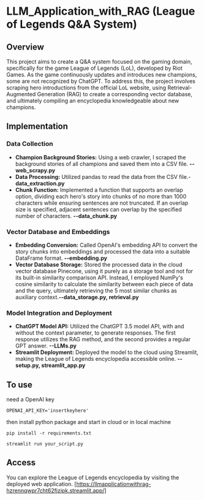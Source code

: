 # LLM_Application_with_RAG (League of Legends Q&A System)


## Overview

This project aims to create a Q&A system focused on the gaming domain, specifically for the game League of Legends (LoL), developed by Riot Games. As the game continuously updates and introduces new champions, some are not recognized by ChatGPT. To address this, the project involves scraping hero introductions from the official LoL website, using Retrieval-Augmented Generation (RAG) to create a corresponding vector database, and ultimately compiling an encyclopedia knowledgeable about new champions.

## Implementation

### Data Collection

- **Champion Background Stories:** Using a web crawler, I scraped the background stories of all champions and saved them into a CSV file. **--web_scrapy.py**
- **Data Processing:** Utilized pandas to read the data from the CSV file.-**data_extraction.py**
- **Chunk Function:** Implemented a function that supports an overlap option, dividing each hero's story into chunks of no more than 1000 characters while ensuring sentences are not truncated. If an overlap size is specified, adjacent sentences can overlap by the specified number of characters. **--data_chunk.py**

### Vector Database and Embeddings

- **Embedding Conversion:** Called OpenAI's embedding API to convert the story chunks into embeddings and processed the data into a suitable DataFrame format. **--embedding.py**
- **Vector Database Storage:** Stored the processed data in the cloud vector database Pinecone, using it purely as a storage tool and not for its built-in similarity comparison API. Instead, I employed NumPy's cosine similarity to calculate the similarity between each piece of data and the query, ultimately retrieving the 5 most similar chunks as auxiliary context.**--data_storage.py,  retrieval.py**

### Model Integration and Deployment

- **ChatGPT Model API:** Utilized the ChatGPT 3.5 model API, with and without the context parameter, to generate responses. The first response utilizes the RAG method, and the second provides a regular GPT answer. **--LLMs.py**
- **Streamlit Deployment:** Deployed the model to the cloud using Streamlit, making the League of Legends encyclopedia accessible online. **--setup.py, streamlit_app.py**

## To use

need a OpenAI key

```
OPENAI_API_KEY='insertkeyhere'
```

then install python package and start in cloud or in local machine

```
pip install -r requirements.txt

streamlit run your_script.py
```

## Access

You can explore the League of Legends encyclopedia by visiting the deployed web application. [https://llmapplicationwithrag-hzrennqwpr7cht62fjzipk.streamlit.app/]